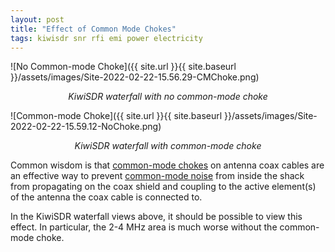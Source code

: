```yaml
---
layout: post
title: "Effect of Common Mode Chokes"
tags: kiwisdr snr rfi emi power electricity
---
```


![No Common-mode Choke]({{ site.url }}{{ site.baseurl }}/assets/images/Site-2022-02-22-15.56.29-CMChoke.png)
*<center>KiwiSDR waterfall with no common-mode choke</center>*

![Common-mode Choke]({{ site.url }}{{ site.baseurl }}/assets/images/Site-2022-02-22-15.59.12-NoChoke.png)
*<center>KiwiSDR waterfall with common-mode choke</center>*

Common wisdom is that [common-mode
chokes](https://en.wikipedia.org/wiki/Choke_(electronics)#Common-mode_choke)
on antenna coax cables are an effective way to prevent [common-mode
noise](https://en.wikipedia.org/wiki/Common-mode_signal) from inside
the shack from propagating on the coax shield and coupling to the
active element(s) of the antenna the coax cable is connected to.

In the KiwiSDR waterfall views above, it should be possible to view
this effect. In particular, the 2-4 MHz area is much worse without the
common-mode choke.
